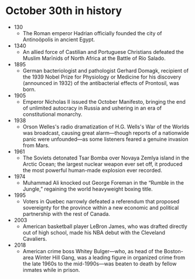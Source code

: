 # October 30th in history

- 130
  - The Roman emperor Hadrian officially founded the city of Antinoöpolis in ancient Egypt.
- 1340
  - An allied force of Castilian and Portuguese Christians defeated the Muslim Marīnids of North Africa at the Battle of Río Salado.
- 1895
  - German bacteriologist and pathologist Gerhard Domagk, recipient of the 1939 Nobel Prize for Physiology or Medicine for his discovery (announced in 1932) of the antibacterial effects of Prontosil, was born.
- 1905
  - Emperor Nicholas II issued the October Manifesto, bringing the end of unlimited autocracy in Russia and ushering in an era of constitutional monarchy.
- 1938
  - Orson Welles's radio dramatization of H.G. Wells's War of the Worlds was broadcast, causing great alarm—though reports of a nationwide panic were unfounded—as some listeners feared a genuine invasion from Mars.
- 1961
  - The Soviets detonated Tsar Bomba over Novaya Zemlya island in the Arctic Ocean; the largest nuclear weapon ever set off, it produced the most powerful human-made explosion ever recorded.
- 1974
  - Muhammad Ali knocked out George Foreman in the “Rumble in the Jungle,” regaining the world heavyweight boxing title.
- 1995
  - Voters in Quebec narrowly defeated a referendum that proposed sovereignty for the province within a new economic and political partnership with the rest of Canada.
- 2003
  - American basketball player LeBron James, who was drafted directly out of high school, made his NBA debut with the Cleveland Cavaliers.
- 2018
  - American crime boss Whitey Bulger—who, as head of the Boston-area Winter Hill Gang, was a leading figure in organized crime from the late 1960s to the mid-1990s—was beaten to death by fellow inmates while in prison.
